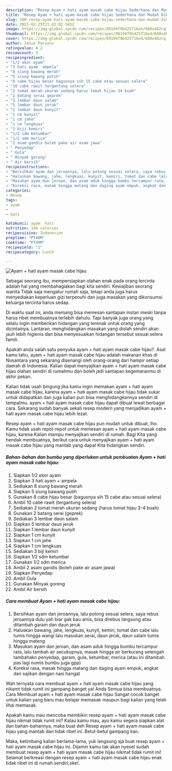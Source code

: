 ```yaml
---
description: "Resep Ayam + hati ayam masak cabe hijau Sederhana dan Mudah Dibuat"
title: "Resep Ayam + hati ayam masak cabe hijau Sederhana dan Mudah Dibuat"
slug: 280-resep-ayam-hati-ayam-masak-cabe-hijau-sederhana-dan-mudah-dibuat
date: 2021-02-25T21:43:02.945Z
image: https://img-global.cpcdn.com/recipes/89194f9b425716e4/680x482cq70/ayam-hati-ayam-masak-cabe-hijau-foto-resep-utama.jpg
thumbnail: https://img-global.cpcdn.com/recipes/89194f9b425716e4/680x482cq70/ayam-hati-ayam-masak-cabe-hijau-foto-resep-utama.jpg
cover: https://img-global.cpcdn.com/recipes/89194f9b425716e4/680x482cq70/ayam-hati-ayam-masak-cabe-hijau-foto-resep-utama.jpg
author: Janie Parsons
ratingvalue: 4.2
reviewcount: 3
recipeingredient:
- "1/2 ekor ayam"
- "3 hati ayam  ampela"
- "8 siung bawang merah"
- "5 siung bawang putih"
- "8 cabe hijau besar bagusnya sih 15 cabe atau sesuai selera"
- "10 cabe rawit tergantung selera"
- "2 tomat merah ukuran sedang harus tomat hijau 34 buah"
- "2 batang serai geprek"
- "3 lembar daun salam"
- "5 lembar daun jeruk"
- "1 lembar daun kunyit"
- "1 cm kunyit"
- "1 cm jahe"
- "1 cm lengkuas"
- "3 biji kemiri"
- "1/2 sdm ketumbar"
- "1/2 sdm merica"
- "2 asam gandis boleh pake air asam jawa"
- " Penyedap"
- " Gula"
- " Minyak goreng"
- " Air bersih"
recipeinstructions:
- "Bersihkan ayam dan jeroannya, lalu potong sesuai selera, saya rebus jeroannya dulu yah biar gak bau amis, bisa direbus langsung atau ditambah garam dan daun jeruk"
- "Haluskan bawang, jahe, lengkuas, kunyit, kemiri, tomat dan cabe lalu tumis hingga wangi lalu masukan serai, daun jeruk, daun salam tumis hingga mateng"
- "Masukan ayam dan jeroan, dan asam aduk hingga bumbu tercampur rata, lalu tambah air secukupnya, masak hingga air berkurang setengah tambahakn penyedap, garam, gula, ketumbar, merica (atau ini ditambah pas lagi numis bumbu juga gpp)"
- "Koreksi rasa, masak hingga matang dan daging ayam empuk, angkat dan sajikan dengan nasi hangat"
categories:
- Resep
tags:
- ayam
- 
- hati

katakunci: ayam  hati 
nutrition: 144 calories
recipecuisine: Indonesian
preptime: "PT40M"
cooktime: "PT49M"
recipeyield: "1"
recipecategory: Lunch

---
```



![Ayam + hati ayam masak cabe hijau](https://img-global.cpcdn.com/recipes/89194f9b425716e4/680x482cq70/ayam-hati-ayam-masak-cabe-hijau-foto-resep-utama.jpg)

Sebagai seorang ibu, mempersiapkan olahan enak pada orang tercinta adalah hal yang membahagiakan bagi kita sendiri. Kewajiban seorang  wanita Tidak saja mengatur rumah saja, tetapi anda juga harus menyediakan keperluan gizi terpenuhi dan juga masakan yang dikonsumsi keluarga tercinta harus sedap.

Di waktu  saat ini, anda memang bisa memesan santapan instan meski tanpa harus ribet membuatnya terlebih dahulu. Tapi banyak juga orang yang selalu ingin memberikan hidangan yang terenak untuk orang yang dicintainya. Lantaran, menghidangkan masakan yang diolah sendiri akan jauh lebih higienis dan bisa menyesuaikan hidangan tersebut sesuai selera famili. 



Apakah anda salah satu penyuka ayam + hati ayam masak cabe hijau?. Asal kamu tahu, ayam + hati ayam masak cabe hijau adalah makanan khas di Nusantara yang sekarang disenangi oleh orang-orang dari hampir setiap daerah di Indonesia. Kalian dapat menyajikan ayam + hati ayam masak cabe hijau olahan sendiri di rumahmu dan boleh jadi santapan kegemaranmu di akhir pekan.

Kalian tidak usah bingung jika kamu ingin memakan ayam + hati ayam masak cabe hijau, karena ayam + hati ayam masak cabe hijau tidak sukar untuk didapatkan dan juga kalian pun bisa menghidangkannya sendiri di tempatmu. ayam + hati ayam masak cabe hijau dapat dibuat lewat berbagai cara. Sekarang sudah banyak sekali resep modern yang menjadikan ayam + hati ayam masak cabe hijau lebih lezat.

Resep ayam + hati ayam masak cabe hijau pun mudah untuk dibuat, lho. Kamu tidak usah repot-repot untuk memesan ayam + hati ayam masak cabe hijau, karena Kalian mampu menyajikan sendiri di rumah. Bagi Kita yang hendak membuatnya, berikut cara untuk menyajikan ayam + hati ayam masak cabe hijau yang mantab yang dapat Kita hidangkan sendiri.

<!--inarticleads1-->

##### Bahan-bahan dan bumbu yang diperlukan untuk pembuatan Ayam + hati ayam masak cabe hijau:

1. Siapkan 1/2 ekor ayam
1. Siapkan 3 hati ayam + ampela
1. Sediakan 8 siung bawang merah
1. Siapkan 5 siung bawang putih
1. Gunakan 8 cabe hijau besar (bagusnya sih 15 cabe atau sesuai selera)
1. Ambil 10 cabe rawit (tergantung selera)
1. Sediakan 2 tomat merah ukuran sedang (harus tomat hijau 3-4 buah)
1. Gunakan 2 batang serai (geprek)
1. Sediakan 3 lembar daun salam
1. Siapkan 5 lembar daun jeruk
1. Siapkan 1 lembar daun kunyit
1. Siapkan 1 cm kunyit
1. Siapkan 1 cm jahe
1. Siapkan 1 cm lengkuas
1. Sediakan 3 biji kemiri
1. Siapkan 1/2 sdm ketumbar
1. Gunakan 1/2 sdm merica
1. Ambil 2 asam gandis (boleh pake air asam jawa)
1. Siapkan  Penyedap
1. Ambil  Gula
1. Gunakan  Minyak goreng
1. Ambil  Air bersih




<!--inarticleads2-->

##### Cara membuat Ayam + hati ayam masak cabe hijau:

1. Bersihkan ayam dan jeroannya, lalu potong sesuai selera, saya rebus jeroannya dulu yah biar gak bau amis, bisa direbus langsung atau ditambah garam dan daun jeruk
1. Haluskan bawang, jahe, lengkuas, kunyit, kemiri, tomat dan cabe lalu tumis hingga wangi lalu masukan serai, daun jeruk, daun salam tumis hingga mateng
1. Masukan ayam dan jeroan, dan asam aduk hingga bumbu tercampur rata, lalu tambah air secukupnya, masak hingga air berkurang setengah tambahakn penyedap, garam, gula, ketumbar, merica (atau ini ditambah pas lagi numis bumbu juga gpp)
1. Koreksi rasa, masak hingga matang dan daging ayam empuk, angkat dan sajikan dengan nasi hangat




Wah ternyata cara membuat ayam + hati ayam masak cabe hijau yang nikamt tidak rumit ini gampang banget ya! Anda Semua bisa membuatnya. Cara Membuat ayam + hati ayam masak cabe hijau Sangat cocok banget untuk kalian yang baru mau belajar memasak maupun bagi kalian yang telah lihai memasak.

Apakah kamu mau mencoba membikin resep ayam + hati ayam masak cabe hijau nikmat tidak rumit ini? Kalau kamu mau, ayo kamu segera siapkan alat dan bahan-bahannya, maka buat deh Resep ayam + hati ayam masak cabe hijau yang mantab dan tidak ribet ini. Betul-betul gampang kan. 

Maka, ketimbang kalian berlama-lama, yuk langsung aja buat resep ayam + hati ayam masak cabe hijau ini. Dijamin kamu tak akan nyesel sudah membuat resep ayam + hati ayam masak cabe hijau nikmat tidak rumit ini! Selamat berkreasi dengan resep ayam + hati ayam masak cabe hijau enak tidak ribet ini di rumah sendiri,oke!.


